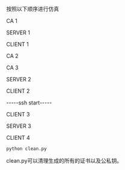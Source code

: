 按照以下顺序进行仿真

CA 1

SERVER 1

CLIENT 1

CA 2

CA 3

SERVER 2

CLIENT 2

-----ssh start-----

CLIENT 3

SERVER 3

CLIENT 4

```
python clean.py
```

clean.py可以清理生成的所有的证书以及公私钥。
